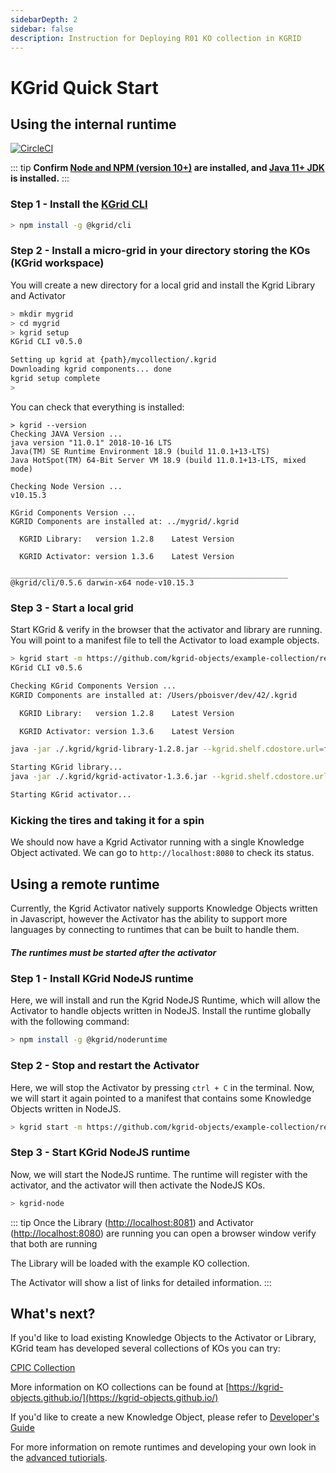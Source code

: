 ```yaml
---
sidebarDepth: 2
sidebar: false
description: Instruction for Deploying R01 KO collection in KGRID
--- 
```

# KGrid Quick Start 

## Using the internal runtime

[![CircleCI](https://circleci.com/gh/kgrid/guides.svg?style=svg)](https://circleci.com/gh/kgrid/guides)

::: tip
**Confirm [Node and NPM (version 10+)](https://nodejs.org) are installed, and [Java 11+ JDK](https://www.oracle.com/technetwork/java/javase/downloads/index.html) is installed.**
:::

### Step 1 - Install the [KGrid CLI](https://kgrid.org/kgrid-cli)

```bash
> npm install -g @kgrid/cli
```

### Step 2 - Install a micro-grid in your directory storing the KOs (KGrid workspace)

You will create a new directory for a local grid and install the Kgrid Library and Activator

```bash
> mkdir mygrid
> cd mygrid
> kgrid setup
KGrid CLI v0.5.0

Setting up kgrid at {path}/mycollection/.kgrid
Downloading kgrid components... done
kgrid setup complete
>
```
You can check that everything is installed:  
```
> kgrid --version
Checking JAVA Version ...
java version "11.0.1" 2018-10-16 LTS
Java(TM) SE Runtime Environment 18.9 (build 11.0.1+13-LTS)
Java HotSpot(TM) 64-Bit Server VM 18.9 (build 11.0.1+13-LTS, mixed mode)

Checking Node Version ...
v10.15.3

KGrid Components Version ...
KGRID Components are installed at: ../mygrid/.kgrid

  KGRID Library:   version 1.2.8    Latest Version

  KGRID Activator: version 1.3.6    Latest Version

______________________________________________________________
@kgrid/cli/0.5.6 darwin-x64 node-v10.15.3
```
### Step 3 - Start a local grid

Start KGrid & verify in the browser that the activator and library are running. You will point to a manifest file to tell the Activator to load example objects.

```bash
> kgrid start -m https://github.com/kgrid-objects/example-collection/releases/3.0.0/download/start-up-manifest.json
KGrid CLI v0.5.6

Checking KGrid Components Version ...
KGRID Components are installed at: /Users/pboisver/dev/42/.kgrid

  KGRID Library:   version 1.2.8    Latest Version

  KGRID Activator: version 1.3.6    Latest Version

java -jar ./.kgrid/kgrid-library-1.2.8.jar --kgrid.shelf.cdostore.url=filesystem:file:////Users/pboisver/dev/42 --server.port=8081 --kgrid.shelf.manifest=https://github.com/kgrid-objects/example-collection/releases/3.0.0/download/manifest.json

Starting KGrid library...
java -jar ./.kgrid/kgrid-activator-1.3.6.jar --kgrid.shelf.cdostore.url=filesystem:file:////Users/pboisver/dev/42 --kgrid.shelf.manifest=https://github.com/kgrid-objects/example-collection/releases/3.0.0/download/manifest.json

Starting KGrid activator...
```

### Kicking the tires and taking it for a spin

We should now have a Kgrid Activator running with a single Knowledge Object activated.
We can go to `http://localhost:8080` to check its status.

## Using a remote runtime
Currently, the Kgrid Activator natively supports Knowledge Objects written in Javascript, however the Activator has the ability to support more languages by connecting to runtimes that can be built to handle them.
##### The runtimes must be started after the activator
### Step 1 - Install KGrid NodeJS runtime

Here, we will install and run the Kgrid NodeJS Runtime, which will allow the Activator to handle objects written in NodeJS.
Install the runtime globally with the following command:

```bash
> npm install -g @kgrid/noderuntime
```
### Step 2 - Stop and restart the Activator
Here, we will stop the Activator by pressing `ctrl + C` in the terminal.
Now, we will start it again pointed to a manifest that contains some Knowledge Objects written in NodeJS.
```bash
> kgrid start -m https://github.com/kgrid-objects/example-collection/releases/3.0.0/download/start-up-node-manifest.json
```
### Step 3 - Start KGrid NodeJS runtime
Now, we will start the NodeJS runtime. 
The runtime will register with the activator, 
and the activator will then activate the NodeJS KOs.
```bash
> kgrid-node
```

::: tip
Once the Library ([http://localhost:8081](http://localhost:8081)) and Activator ([http://localhost:8080](http://localhost:8080)) are running you can open a browser window verify that both are running

The Library will be loaded with the example KO collection.

The Activator will show a list of links for detailed information.
:::

## What's next?

If you'd like to load existing Knowledge Objects to the Activator or Library, KGrid team has developed several collections of KOs you can try:

[CPIC Collection](https://kgrid-objects.github.io/cpic-collection/deployment/)

More information on KO collections can be found at [https://kgrid-objects.github.io/](https://kgrid-objects.github.io/)

If you'd like to create a new Knowledge Object, please refer to [Developer's Guide](https://kgrid.org/guides/developer/)

For more information on remote runtimes and developing your own look in the [advanced tutiorials](/guides/tutorial/runtimes/overview).
